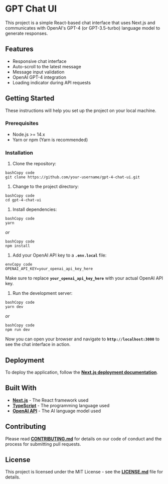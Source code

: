 # **GPT Chat UI**

This project is a simple React-based chat interface that uses Next.js and communicates with OpenAI's GPT-4 (or GPT-3.5-turbo) language model to generate responses.

## **Features**

- Responsive chat interface
- Auto-scroll to the latest message
- Message input validation
- OpenAI GPT-4 integration
- Loading indicator during API requests

## **Getting Started**

These instructions will help you set up the project on your local machine.

### **Prerequisites**

- Node.js >= 14.x
- Yarn or npm (Yarn is recommended)

### **Installation**

1. Clone the repository:

```
bashCopy code
git clone https://github.com/your-username/gpt-4-chat-ui.git

```

1. Change to the project directory:

```
bashCopy code
cd gpt-4-chat-ui

```

1. Install dependencies:

```
bashCopy code
yarn

```

*or*

```
bashCopy code
npm install

```

1. Add your OpenAI API key to a **`.env.local`** file:

```
envCopy code
OPENAI_API_KEY=your_openai_api_key_here

```

Make sure to replace **`your_openai_api_key_here`** with your actual OpenAI API key.

1. Run the development server:

```
bashCopy code
yarn dev

```

*or*

```
bashCopy code
npm run dev

```

Now you can open your browser and navigate to **`http://localhost:3000`** to see the chat interface in action.

## **Deployment**

To deploy the application, follow the **[Next.js deployment documentation](https://nextjs.org/docs/deployment)**.

## **Built With**

- **[Next.js](https://nextjs.org/)** - The React framework used
- **[TypeScript](https://www.typescriptlang.org/)** - The programming language used
- **[OpenAI API](https://beta.openai.com/docs/)** - The AI language model used

## **Contributing**

Please read **[CONTRIBUTING.md](https://chat.openai.com/CONTRIBUTING.md)** for details on our code of conduct and the process for submitting pull requests.

## **License**

This project is licensed under the MIT License - see the **[LICENSE.md](https://chat.openai.com/LICENSE.md)** file for details.